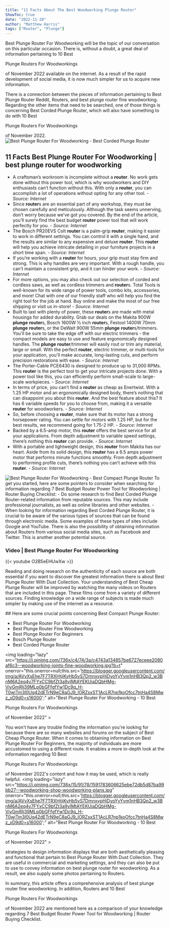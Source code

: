 ```yaml
---
title: "11 Facts About The Best Woodworking Plunge Router"
ShowToc: true 
date: "2022-11-20"
author: "Matthew Harris" 
tags: ["Router", "Plunge"]
---
```


Best Plunge Router For Woodworking will be the topic of our conversation on this particular occasion. There is, without a doubt, a great deal of information pertaining to 10
Best

Plunge Routers For Woodworkings

of
November 2022 available on the internet. As a result of the rapid development of social media, it is now much simpler for us to acquire new information.

There is a connection between the pieces of information pertaining to Best Plunge Router Reddit, Routers, and best plunge router fine woodworking. Regarding the other items that need to be searched, one of those things is concerning Best Corded Plunge Router, which will also have something to do with 10
Best

Plunge Routers For Woodworkings

of
November 2022.
<img loading="lazy" src="https://cdn.shopify.com/s/files/1/1118/2262/products/printable_woodworking_plan_build_table_saw_workbench_featuring_Rockler_T-Track_system_remodelaholic_1200x1200.png?v=1572271895" onerror="this.onerror=null;this.src='https://blogger.googleusercontent.com/img/a/AVvXsEhe7F7TRXHtjiKvHb5vS7DmnxvpHiDyoYyYvm1nHB3Qp2_w3BnM6A2eq4v7FYxCC9bfZt3a9vIMtAYEKUiaDQbHMg-ViyGmRIj39MLp0bGFfgfYw1Dc9q_H-T0wiTm3l0Uq42dETrN9eC8aGJ9_IORZsxST1AcLR7np1koOfcc7tnHa4S8Mwz_xD9d0=s16000';" alt="Best Plunge Router For Woodworking - Best Corded Plunge Router" >

## 11 Facts Best Plunge Router For Woodworking | best plunge router for woodworking
-   A craftsman’s workroom is incomplete without a **router**. No work gets done without this power tool, which is why woodworkers and DIY enthusiasts can’t function without this. With only a **router**, you can accomplish a lot of operations without opting for any other tool. - <cite>Source: Internet</cite>
-   Since **router**s are an essential part of any workshop, they must be chosen carefully and meticulously. Although the task seems unnerving, don’t worry because we’ve got you covered. By the end of the article, you’ll surely find the best budget **router** power tool that will work perfectly for you. - <cite>Source: Internet</cite>
-   The Bosch PR20EVS Colt **router** is a palm-grip **router**, making it easier to work in different settings. You can control it with a single hand, and the results are similar to any expensive and deluxe **router**. This **router** will help you achieve intricate detailing in your furniture projects in a short time span. - <cite>Source: Internet</cite>
-   If you’re working with a **router** for hours, your grip must stay firm and strong. This is why handles are very important. With a rough handle, you can’t maintain a consistent grip, and it can hinder your work. - <cite>Source: Internet</cite>
-   For more options, you may also check out our selection of corded and cordless saws, as well as cordless trimmers and **router**s. Total Tools is well-known for its wide range of power tools, combo kits, accessories, and more! Chat with one of our friendly staff who will help you find the right tool for the job at hand. Buy online and make the most of our free shipping or visit us in-store! - <cite>Source: Internet</cite>
-   Built to last with plenty of power, these **router**s are made with metal housings for added durability. Grab our deals on the Makita 900W **plunge** **router**s, Bosch 1600W ½ inch **router**s, Festool 1400W 70mm **plunge** **router**s, or the DeWalt 900W 55mm **plunge** **router**s/trimmers. You'll be sure to take the edge off with our electric trimmers - the compact models are easy to use and feature ergonomically designed handles. The **plunge** **router**/trimmer will easily rout or trim any material, large or small. With the perfect **router**, electric trimmer, or multi-tools for your application, you'll make accurate, long-lasting cuts, and perform precision restorations with ease. - <cite>Source: Internet</cite>
-   The Porter-Cable PCE6430 is designed to produce up to 31,000 RPMs. This **router** is the perfect tool to get your intricate projects done. With a power tool like this, you can efficiently perform small-scale to large-scale workpieces. - <cite>Source: Internet</cite>
-   In terms of price, you can’t find a **router** as cheap as Enertwist. With a 1.25 HP motor and an ergonomically designed body, there’s nothing that can disappoint you about this **router**. And the best feature about this? It has 6 variable speeds for you to choose from, making it a versatile **router** for woodworkers. - <cite>Source: Internet</cite>
-   So, before choosing a **router**, make sure that its motor has a strong horsepower rating. You can settle for motors with 1.25 HP, but for the best results, we recommend going for 1.75-2 HP. - <cite>Source: Internet</cite>
-   Backed by a 6.5-amp motor, this **router** offers the best service for all your applications. From depth adjustment to variable speed settings, there’s nothing this **router** can provide. - <cite>Source: Internet</cite>
-   With a portable and lightweight design, this **router** from Makita has our heart. Aside from its solid design, this **router** has a 6.5 amps power motor that performs minute functions smoothly. From depth adjustment to performing profile cuts, there’s nothing you can’t achieve with this **router**. - <cite>Source: Internet</cite>


<img loading="lazy" src="http://www.digitsmith.com/attachments/54836d1502390248-vison-engravers-2550-router-24-x-48-20170809_165931_resized.jpg" onerror="this.onerror=null;this.src='https://blogger.googleusercontent.com/img/a/AVvXsEhe7F7TRXHtjiKvHb5vS7DmnxvpHiDyoYyYvm1nHB3Qp2_w3BnM6A2eq4v7FYxCC9bfZt3a9vIMtAYEKUiaDQbHMg-ViyGmRIj39MLp0bGFfgfYw1Dc9q_H-T0wiTm3l0Uq42dETrN9eC8aGJ9_IORZsxST1AcLR7np1koOfcc7tnHa4S8Mwz_xD9d0=s16000';" alt="Best Plunge Router For Woodworking - Best Compact Plunge Router" >
To get you started, here are some pointers to consider when searching for information regarding 7 Best Budget Router Power Tool for Woodworking | Router Buying Checklist:
- Do some research to find Best Corded Plunge Router-related information from reputable sources. This may include professional journalists, as well as online libraries and other websites.
- When looking for information regarding Best Corded Plunge Router, it is crucial to be aware of the various types of sources that can be found through electronic media. Some examples of these types of sites include Google and YouTube. There is also the possibility of obtaining information about Routers from various social media sites, such as Facebook and Twitter. This is another another potential source.

### Video | Best Plunge Router For Woodworking
{{< youtube O2B5eEHUwXw >}} 


Reading and doing research on the authenticity of each source are both essential if you want to discover the greatest information there is about Best Plunge Router With Dust Collection.
Your understanding of Best Cheap Plunge Router will be improved by watching the many videos on Routers that are included in this page. These films come from a variety of different sources. Finding knowledge on a wide range of subjects is made much simpler by making use of the internet as a resource.
<script async="async" data-cfasync="false" src="//normallydemandedalter.com/fe63df3c5408708b15d8dc3d9b206b31/invoke.js"></script>
<div id="container-fe63df3c5408708b15d8dc3d9b206b31"></div>
## Here are some crucial points concerning Best Compact Plunge Router:

- Best Plunge Router For Woodworking
- Best Plunge Router Fine Woodworking
- Best Plunge Router For Beginners
- Bosch Plunge Router
- Best Corded Plunge Router

 <img loading="lazy" src="https://i.pinimg.com/736x/c4/74/3a/c4743a134857be6727eceee2080af6c3--woodworking-joints-fine-woodworking.jpg?b=t" onerror="this.onerror=null;this.src='https://blogger.googleusercontent.com/img/a/AVvXsEhe7F7TRXHtjiKvHb5vS7DmnxvpHiDyoYyYvm1nHB3Qp2_w3BnM6A2eq4v7FYxCC9bfZt3a9vIMtAYEKUiaDQbHMg-ViyGmRIj39MLp0bGFfgfYw1Dc9q_H-T0wiTm3l0Uq42dETrN9eC8aGJ9_IORZsxST1AcLR7np1koOfcc7tnHa4S8Mwz_xD9d0=s16000';" alt="Best Plunge Router For Woodworking - 10
Best

Plunge Routers For Woodworkings

of
November 2022" >

You won't have any trouble finding the information you're looking for because there are so many websites and forums on the subject of Best Cheap Plunge Router.
When it comes to obtaining information on Best Plunge Router For Beginners, the majority of individuals are more accustomed to using a different route. It enables a more in-depth look at the information regarding 10
Best

Plunge Routers For Woodworkings

of
November 2022's content and how it may be used, which is really helpful.
<img loading="lazy" src="https://i.pinimg.com/736x/15/91/78/1591783606625ebe72db5d87ba99bb27--woodworking-shop-woodworking-plans.jpg" onerror="this.onerror=null;this.src='https://blogger.googleusercontent.com/img/a/AVvXsEhe7F7TRXHtjiKvHb5vS7DmnxvpHiDyoYyYvm1nHB3Qp2_w3BnM6A2eq4v7FYxCC9bfZt3a9vIMtAYEKUiaDQbHMg-ViyGmRIj39MLp0bGFfgfYw1Dc9q_H-T0wiTm3l0Uq42dETrN9eC8aGJ9_IORZsxST1AcLR7np1koOfcc7tnHa4S8Mwz_xD9d0=s16000';" alt="Best Plunge Router For Woodworking - 10
Best

Plunge Routers For Woodworkings

of
November 2022" >

strategies to design information displays that are both aesthetically pleasing and functional that pertain to Best Plunge Router With Dust Collection. They are useful in commercial and marketing settings, and they can also be put to use to convey information on best plunge router for woodworking. As a result, we also supply some photos pertaining to Routers.

In summary, this article offers a comprehensive analysis of best plunge router fine woodworking. In addition, Routers and 10
Best

Plunge Routers For Woodworkings

of
November 2022 are mentioned here as a comparison of your knowledge regarding 7 Best Budget Router Power Tool for Woodworking | Router Buying Checklist.

	

